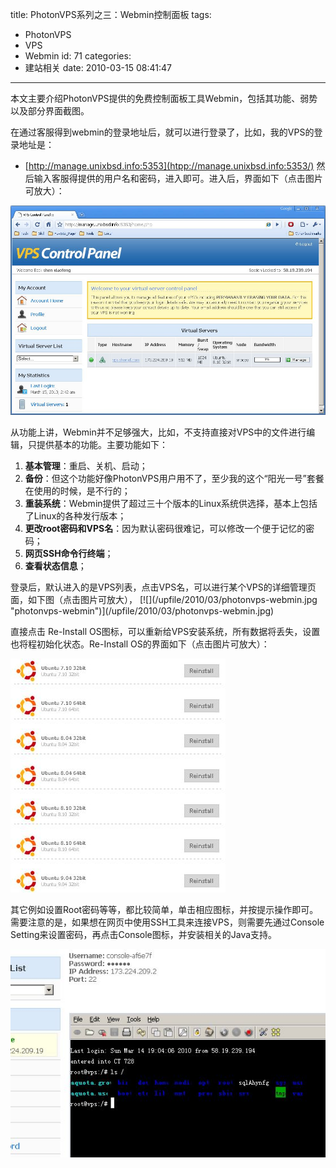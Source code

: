 title: PhotonVPS系列之三：Webmin控制面板
tags:
  - PhotonVPS
  - VPS
  - Webmin
id: 71
categories:
  - 建站相关
date: 2010-03-15 08:41:47
---

本文主要介绍PhotonVPS提供的免费控制面板工具Webmin，包括其功能、弱势以及部分界面截图。

<!--more-->

在通过客服得到webmin的登录地址后，就可以进行登录了，比如，我的VPS的登录地址是：

*   [http://manage.unixbsd.info:5353](htpp://manage.unixbsd.info:5353/)
然后输入客服得提供的用户名和密码，进入即可。进入后，界面如下（点击图片可放大）：

[![](/upfile/2010/03/photonvps-webmin-login.jpg "photonvps-webmin-login")](/upfile/2010/03/photonvps-webmin-login.jpg)

从功能上讲，Webmin并不足够强大，比如，不支持直接对VPS中的文件进行编辑，只提供基本的功能。主要功能如下：
<div id="_mcePaste">

1.  **基本管理**：重启、关机、启动；
2.  **备份**：但这个功能好像PhotonVPS用户用不了，至少我的这个“阳光一号”套餐在使用的时候，是不行的；
3.  **重装系统**：Webmin提供了超过三十个版本的Linux系统供选择，基本上包括了Linux的各种发行版本；
4.  **更改root密码和VPS名**：因为默认密码很难记，可以修改一个便于记忆的密码；
5.  **网页SSH命令行终端**；
6.  **查看状态信息**；
</div>
登录后，默认进入的是VPS列表，点击VPS名，可以进行某个VPS的详细管理页面，如下图（点击图片可放大），
[![](/upfile/2010/03/photonvps-webmin.jpg "photonvps-webmin")](/upfile/2010/03/photonvps-webmin.jpg)

直接点击 Re-Install OS图标，可以重新给VPS安装系统，所有数据将丢失，设置也将程初始化状态。Re-Install OS的界面如下（点击图片可放大）：

[![](/upfile/2010/03/photonvps-webmin-re-install-os.jpg "photonvps-webmin-re-install-os")](/upfile/2010/03/photonvps-webmin-re-install-os.jpg)

其它例如设置Root密码等等，都比较简单，单击相应图标，并按提示操作即可。需要注意的是，如果想在网页中使用SSH工具来连接VPS，则需要先通过Console Setting来设置密码，再点击Console图标，并安装相关的Java支持。

[![](/upfile/2010/03/photonvps-webmin-console.jpg "photonvps-webmin-console")](/upfile/2010/03/photonvps-webmin-console1.jpg)